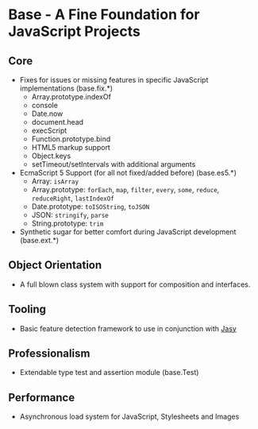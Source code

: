 Base - A Fine Foundation for JavaScript Projects
================================================

## Core

* Fixes for issues or missing features in specific JavaScript implementations (base.fix.*)
  * Array.prototype.indexOf
  * console
  * Date.now
  * document.head
  * execScript
  * Function.prototype.bind
  * HTML5 markup support
  * Object.keys
  * setTimeout/setIntervals with additional arguments
* EcmaScript 5 Support (for all not fixed/added before) (base.es5.*)
  * Array: `isArray`
  * Array.prototype: `forEach`, `map`, `filter`, `every`, `some`, `reduce`, `reduceRight`, `lastIndexOf`
  * Date.prototype: `toISOString`, `toJSON`
  * JSON: `stringify`, `parse`
  * String.prototype: `trim`
* Synthetic sugar for better comfort during JavaScript development (base.ext.*)


## Object Orientation

* A full blown class system with support for composition and interfaces.


## Tooling

* Basic feature detection framework to use in conjunction with [Jasy](https://github.com/wpbasti/jasy)


## Professionalism

* Extendable type test and assertion module (base.Test)


## Performance

* Asynchronous load system for JavaScript, Stylesheets and Images

